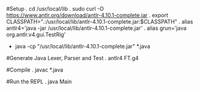 #Setup
. cd /usr/local/lib
. sudo curl -O https://www.antlr.org/download/antlr-4.10.1-complete.jar
. export CLASSPATH=".:/usr/local/lib/antlr-4.10.1-complete.jar:$CLASSPATH"
. alias antlr4='java -jar /usr/local/lib/antlr-4.10.1-complete.jar'
. alias grun='java org.antlr.v4.gui.TestRig'

- java -cp "/usr/local/lib/antlr-4.10.1-complete.jar" *.java

#Generate Java Lexer, Parser and Test
. antlr4 FT.g4

#Compile
. javac *.java

#Run the REPL
. java Main
